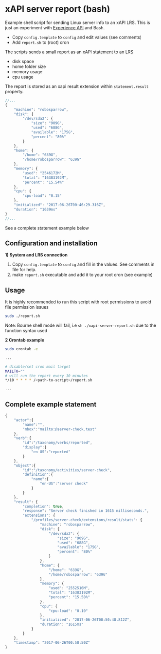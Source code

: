 # xAPI server report (bash)

Example shell script for sending Linux server info to an xAPI LRS. This is just an experiment with [Experience API](https://github.com/adlnet/xAPI-Spec/blob/master/xAPI-About.md#partone) and Bash.

 * Copy `config.template` to `config` and edit values (see comments)
 * Add `report.sh` to (root) cron

The scripts sends a small report as an xAPI statement to an LRS

 * disk space
 * home folder size
 * memory usage
 * cpu usage

The report is stored as an xapi result extension within `statement.result` property.

```javascript
//...
{
    "machine": "robosparrow",
    "disk": {
        "/dev/sda2": {
            "size": "909G",
            "used": "688G",
            "available": "175G",
            "percent": "80%"
        }
    },
    "home": {
        "/home": "639G",
        "/home/robosparrow": "639G"
    },
    "memory": {
        "used": "2546172M",
        "total": "16383192M",
        "percent": "15.54%"
    },
    "cpu": {
        "cpu-load": "0.15"
    },
    "initialized": "2017-06-26T00:46:29.316Z",
    "duration": "1639ms"
}
//...
```
See a complete statement example below

## Configuration and installation

**1) System and LRS connection**

1. Copy `config.template` to `config` and fill in the values. See comments in file for help.
2. make `report.sh` executable and add it to your root cron (see example)

## Usage

It is highly recommended to run this script with root permissions to avoid file permission issues

```bash
sudo ./report.sh

```

Note: Bourne shell mode will fail, i.e `sh ./xapi-server-report.sh` due to the function syntax used


**2 Crontab example**

```bash
sudo crontab -e

...

# disable/set cron mail target
MAILTO=""
# will run the report every 10 minutes
*/10 * * * * /<path-to-script>/report.sh

...
```

## Complete example statement


```javascript
{
    "actor":{
        "name":"",
        "mbox":"mailto:@server-check.test"
    },
    "verb":{
        "id":"/taxonomy/verbs/reported",
        "display":{
            "en-US":"reported"
        }
    },
    "object":{
        "id":"/taxonomy/activities/server-check",
        "definition":{
            "name":{
                "en-US":"server check"
            }
        }
    },
    "result": {
        "completion": true,
        "response": "Server check finished in 1615 milliseconds.",
        "extensions": {
            "/profiles/server-check/extensions/result/stats": {
                "machine": "robosparrow",
                "disk": {
                    "/dev/sda2": {
                        "size": "909G",
                        "used": "688G",
                        "available": "175G",
                        "percent": "80%"
                    }
                },
                "home": {
                    "/home": "639G",
                    "/home/robosparrow": "639G"
                },
                "memory": {
                    "used": "2552516M",
                    "total": "16383192M",
                    "percent": "15.58%"
                },
                "cpu": {
                    "cpu-load": "0.10"
                },
                "initialized": "2017-06-26T00:50:48.812Z",
                "duration": "1615ms"
            }
        }
    },
    "timestamp": "2017-06-26T00:50:50Z"
}
```
